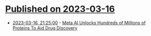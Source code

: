 # [Published on 2023-03-16](index.md)

* [2023-03-16, 21:25:00](https://tech.slashdot.org/story/23/03/16/1919206/meta-ai-unlocks-hundreds-of-millions-of-proteins-to-aid-drug-discovery?utm_source=rss1.0mainlinkanon&utm_medium=feed) - [Meta AI Unlocks Hundreds of Millions of Proteins To Aid Drug Discovery](https://tech.slashdot.org/story/23/03/16/1919206/meta-ai-unlocks-hundreds-of-millions-of-proteins-to-aid-drug-discovery?utm_source=rss1.0mainlinkanon&utm_medium=feed)
